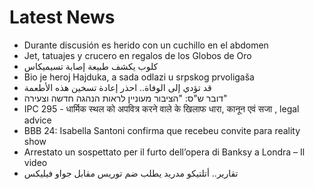 # Latest News
-  Durante discusión es herido con un cuchillo en el abdomen
-  Jet, tatuajes y crucero en regalos de los Globos de Oro
-  كلوب يكشف طبيعة إصابة تسيميكاس
-  Bio je heroj Hajduka, a sada odlazi u srpskog prvoligaša
-  قد تؤدي إلى الوفاة.. احذر إعادة تسخين هذه الأطعمة
-  דובר ש"ס: "הציבור מעוניין לראות הנהגה חדשה וצעירה"
-  IPC 295 - धार्मिक स्थल को अपवित्र करने वाले के खिलाफ धारा, कानून एवं सजा , legal advice
-  BBB 24: Isabella Santoni confirma que recebeu convite para reality show
-  Arrestato un sospettato per il furto dell’opera di Banksy a Londra – Il video
-  تقارير.. أتلتيكو مدريد يطلب ضم توريس مقابل جواو فيليكس
